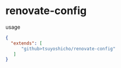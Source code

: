# renovate-config
usage

```json
{
  "extends": [
      "github>tsuyoshicho/renovate-config"
   ]
}
```
